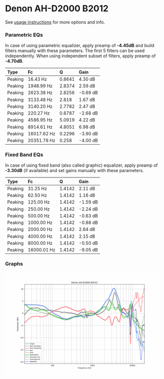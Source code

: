 # Denon AH-D2000 B2012
See [usage instructions](https://github.com/jaakkopasanen/AutoEq#usage) for more options and info.

### Parametric EQs
In case of using parametric equalizer, apply preamp of **-4.45dB** and build filters manually
with these parameters. The first 5 filters can be used independently.
When using independent subset of filters, apply preamp of **-4.70dB**.

| Type    | Fc          |      Q | Gain     |
|:--------|:------------|:-------|:---------|
| Peaking | 16.43 Hz    | 0.8641 | 4.30 dB  |
| Peaking | 1948.99 Hz  | 2.8374 | 2.59 dB  |
| Peaking | 2623.38 Hz  | 2.8256 | -0.69 dB |
| Peaking | 3133.48 Hz  | 2.818  | 1.67 dB  |
| Peaking | 3140.20 Hz  | 2.7782 | 2.47 dB  |
| Peaking | 220.27 Hz   | 0.8787 | -2.68 dB |
| Peaking | 4586.95 Hz  | 5.0919 | 4.22 dB  |
| Peaking | 8914.61 Hz  | 4.8051 | 6.98 dB  |
| Peaking | 16017.62 Hz | 0.2296 | -3.90 dB |
| Peaking | 20351.78 Hz | 0.258  | -4.00 dB |

### Fixed Band EQs
In case of using fixed band (also called graphic) equalizer, apply preamp of **-3.30dB**
(if available) and set gains manually with these parameters.

| Type    | Fc          |      Q | Gain     |
|:--------|:------------|:-------|:---------|
| Peaking | 31.25 Hz    | 1.4142 | 2.11 dB  |
| Peaking | 62.50 Hz    | 1.4142 | 1.16 dB  |
| Peaking | 125.00 Hz   | 1.4142 | -1.59 dB |
| Peaking | 250.00 Hz   | 1.4142 | -2.24 dB |
| Peaking | 500.00 Hz   | 1.4142 | -0.63 dB |
| Peaking | 1000.00 Hz  | 1.4142 | -0.88 dB |
| Peaking | 2000.00 Hz  | 1.4142 | 2.64 dB  |
| Peaking | 4000.00 Hz  | 1.4142 | 2.15 dB  |
| Peaking | 8000.00 Hz  | 1.4142 | -0.50 dB |
| Peaking | 16000.01 Hz | 1.4142 | -9.05 dB |

### Graphs
![](./Denon%20AH-D2000%20B2012.png)